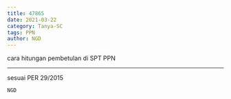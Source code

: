 ```yaml
---
title: 47865
date: 2021-03-22
category: Tanya-SC
tags: PPN
author: NGD
---
```


cara hitungan pembetulan di SPT PPN

---

sesuai PER 29/2015

`NGD`
